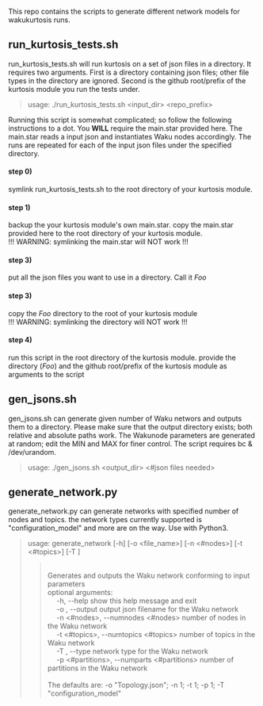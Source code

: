 This repo contains the scripts to generate different network models for wakukurtosis runs. 

## run_kurtosis_tests.sh
run_kurtosis_tests.sh will run kurtosis on a set of json files in a directory. It requires two arguments. First is a directory containing json files; other file types in the directory are ignored. Second is the github root/prefix of the kurtosis module you run the tests under.</br>

> usage: ./run_kurtosis_tests.sh <input_dir> <repo_prefix> </br>

Running this script is somewhat complicated; so follow the following instructions to a dot. You **WILL** require the main.star provided here. The main.star reads a input json and instantiates Waku nodes accordingly. The runs are repeated for each of the input json files under the specified directory.

#### step 0)
  symlink  run_kurtosis_tests.sh to the root directory of your kurtosis module.</br>
#### step 1)
  backup the your kurtosis module's own main.star. copy the main.star provided here to the root directory of your kurtosis module.</br>
     !!! WARNING: symlinking the main.star will NOT work !!!</br>
#### step 3)
  put all the json files you want to use in a directory. Call it *Foo*</br>
#### step 3)
   copy the *Foo* directory to the root of your kurtosis module</br>
   !!! WARNING: symlinking the directory will NOT work !!!</br>
#### step 4)
   run this script in the root directory of the kurtosis module. provide the directory (*Foo*) and the github root/prefix of the kurtosis module as arguments to the script</br>


## gen_jsons.sh
gen_jsons.sh can generate given number of Waku networs and outputs them to a directory. Please make sure that the output directory exists; both relative and absolute paths work. The Wakunode parameters are generated at random; edit the MIN and MAX for finer control. The script requires bc & /dev/urandom.<br>

> usage: ./gen_jsons.sh <output_dir> <#json files needed> </br>

## generate_network.py
generate_network.py can generate networks with specified number of nodes and topics. the network types currently supported is "configuration_model" and more are on the way. Use with Python3.

> usage: generate_network [-h] [-o <file_name>] [-n <#nodes>] [-t <#topics>]
                        [-T <type>] <br>
>> </br>
>> Generates and outputs the Waku network conforming to input parameters<//br>
>> </br>
>> optional arguments:</br>
>> &emsp;  -h, --help            show this help message and exit</br>
>> &emsp;  -o <file_name>, --output <file_name> output json filename for the Waku network </br>
>> &emsp;  -n <#nodes>, --numnodes <#nodes> number of nodes in the Waku network </br>
>> &emsp;  -t <#topics>, --numtopics <#topics> number of topics in the Waku network </br>
>> &emsp;  -T <type>, --type <type>  network type for the Waku network </br>
>> &emsp;  -p <#partitions>, --numparts <#partitions> number of partitions in the Waku network</br>
  >></br>
>>The defaults are: -o "Topology.json"; -n 1; -t 1; -p 1; -T "configuration_model"</br>
